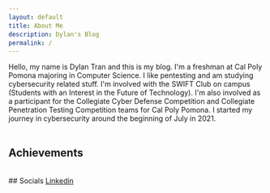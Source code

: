 ```yaml
---
layout: default
title: About Me
description: Dylan's Blog
permalink: /
---
```

<head>
<style> /*center text, make 3 columns of equal width, remove the white border this theme has by default*/
th {text-align: center; border-bottom: 0px;}
td {text-align: center; width: 33%; border-bottom: 0px;}
</style>
<script>
function show() {
  var x = document.getElementById("achievements");
  if (x.style.display === "none") {
    x.style.display = "block";
  } else {
    x.style.display = "none";
  }
}
</script>
</head>
Hello, my name is Dylan Tran and this is my blog. I'm a freshman at Cal Poly Pomona majoring in Computer Science. I like pentesting and am studying cybersecurity related stuff. I'm involved with the SWIFT Club on campus (Students with an Interest in the Future of Technology). I'm also involved as a participant for the Collegiate Cyber Defense Competition and Collegiate Penetration Testing Competition teams for Cal Poly Pomona. I started my journey in cybersecurity around the beginning of July in 2021. 
<br/>
<br/>

<div onClick="show()" id="hovere"><h2>Achievements</h2></div>
<br/>
<div id="achievements" style="display:none">
  <div style='float:left'>
    <img src="https://github.com/susMdT/Nigerald/blob/master/assets/images/CPTC_Logo.png?raw=true" width="50%" height="50%" unselectable="on" />
  </div>
  <div style="float:left">
    <table>
      <tr>
        <th colspan="3">Collegiate Penetration Testing Competition</th>    
      </tr>
      <tr>
        <td>Western Regionals</td>
        <td>1st Place</td>
        <td>2021</td>
      </tr>
    </table>
  </div>
</div>
## Socials
<a href="https://www.linkedin.com/in/dylan-tran-84aa46217"> Linkedin </a>
